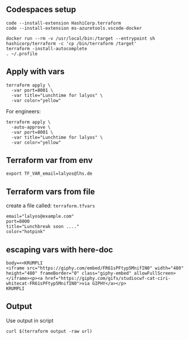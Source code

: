 
## Codespaces setup

```
code --install-extension HashiCorp.terraform
code --install-extension ms-azuretools.vscode-docker

docker run --rm -v /usr/local/bin:/target --entrypoint sh hashicorp/terraform -c 'cp /bin/terraform /target'
terraform -install-autocomplete
. ~/.profile
```

## Apply with vars
```
terraform apply \
  -var port=8001 \
  -var title="Lunchtime for lalyos" \
  -var color="yellow"
```

For engineers:
```
terraform apply \
  -auto-approve \
  -var port=8001 \
  -var title="Lunchtime for lalyos" \
  -var color="yellow"
```

## Terraform var from env
```
export TF_VAR_email=lalyos@lhs.de
```

## Terraform vars from file

create a file called: `terraform.tfvars`
```
email="lalyos@example.com"
port=8000
title="Lunchbreak soon ...."
color="hotpink"
```

## escaping vars with here-doc
```
body=<<KRUMPLI
<iframe src="https://giphy.com/embed/FR61sPFtyp5MnifIN0" width="480" height="480" frameBorder="0" class="giphy-embed" allowFullScreen></iframe><p><a href="https://giphy.com/gifs/studiocwf-cat-ciri-whitecat-FR61sPFtyp5MnifIN0">via GIPHY</a></p>
KRUMPLI
```

## Output

Use output in script
```
curl $(terraform output -raw url)
```